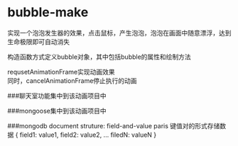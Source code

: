 # bubble-make

实现一个泡泡发生器的效果，点击鼠标，产生泡泡，泡泡在画面中随意漂浮，达到生命极限即可自动消失

构造函数方式定义bubble对象，其中包括bubble的属性和绘制方法  

requsetAnimationFrame实现动画效果  
同时，cancelAnimationFrame停止执行的动画

###聊天室功能集中到该动画项目中

###mongoose集中到该动画项目中

###mongodb
document struture: field-and-value paris 键值对的形式存储数据
{
	field1: value1,
	field2: value2,
	...
	filedN: valueN
}